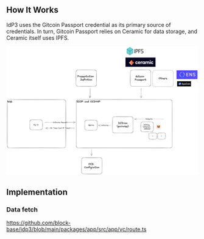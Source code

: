 ## How It Works

IdP3 uses the Gitcoin Passport credential as its primary source of credentials. In turn, Gitcoin Passport relies on Ceramic for data storage, and Ceramic itself uses IPFS.

![overview](./img/overview.png)

## Implementation

### Data fetch

https://github.com/block-base/idp3/blob/main/packages/app/src/app/vc/route.ts

